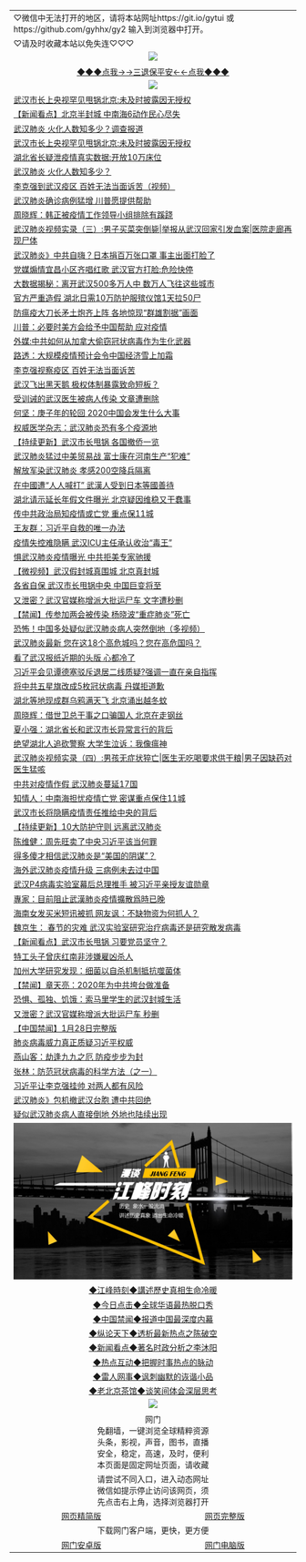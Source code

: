  <table>
<tr>
<td colspan="2" align=left>
♡微信中无法打开的地区，请将本站网址https://git.io/gytui 或 https://github.com/gyhhx/gy2 输入到浏览器中打开。 
 </td>
</tr>
 <tr>
 <td colspan="2" align=left>
♡请及时收藏本站以免失连♡♡♡
</td>
 </tr>
  <tr>
    <td colspan="2" align=center><img src="https://github.com/gyhhx/image-upload/blob/master/3t.jpg"></td>
 </tr>
 <tr><td colspan="2" align="center"><a href="https://xball.casa/oo.aspx?name=ogQuit&key=eqxowaguscvmxdgc&from=gy">◆◆◆点我→→三退保平安←←点我◆◆◆</a></td></tr>
  <tr>
    <td colspan="2" align=center><img src="https://cdn.jsdelivr.net/gh/gyoupiodf/im1/%E7%BD%91%E9%97%A8%E6%96%B0%E9%97%BB1.jpg"></td>
 </tr>
<tr><td colspan="2" align="left"><a href="https://xball.casa/oo.aspx?name=c1122642&key=eqxowaguscvmxdgc&from=gy">武汉市长上央视罕见甩锅北京:未及时披露因无授权</a></td></tr>
<tr><td colspan="2" align="left"><a href="https://xball.casa/oo.aspx?name=c1122666&key=eqxowaguscvmxdgc&from=gy">【新闻看点】北京半封城 中南海6动作民心尽失</a></td></tr>
<tr><td colspan="2" align="left"><a href="https://xball.casa/oo.aspx?name=c1122732&key=eqxowaguscvmxdgc&from=gy">武汉肺炎 火化人数知多少？调查报道</a></td></tr>
<tr><td colspan="2" align="left"><a href="https://xball.casa/oo.aspx?name=c1122720&key=eqxowaguscvmxdgc&from=gy">武汉市长上央视罕见甩锅北京:未及时披露因无授权</a></td></tr>
<tr><td colspan="2" align="left"><a href="https://xball.casa/oo.aspx?name=c1122643&key=eqxowaguscvmxdgc&from=gy">湖北省长疑泄疫情真实数据:开放10万床位</a></td></tr>
<tr><td colspan="2" align="left"><a href="https://xball.casa/oo.aspx?name=c1122682&key=eqxowaguscvmxdgc&from=gy">武汉肺炎 火化人数知多少？</a></td></tr>
<tr><td colspan="2" align="left"><a href="https://xball.casa/oo.aspx?name=c1122726&key=eqxowaguscvmxdgc&from=gy">李克强到武汉疫区 百姓无法当面诉苦（视频）</a></td></tr>
<tr><td colspan="2" align="left"><a href="https://xball.casa/oo.aspx?name=c1122724&key=eqxowaguscvmxdgc&from=gy">武汉肺炎确诊病例猛增 川普愿提供帮助</a></td></tr>
<tr><td colspan="2" align="left"><a href="https://xball.casa/oo.aspx?name=c1122684&key=eqxowaguscvmxdgc&from=gy">周晓辉：韩正被疫情工作领导小组排除有蹊跷</a></td></tr>
<tr><td colspan="2" align="left"><a href="https://xball.casa/oo.aspx?name=c1122740&key=eqxowaguscvmxdgc&from=gy">武汉肺炎视频实录（三）:男子买菜突倒毙|举报从武汉回家引发血案|医院走廊再现尸体</a></td></tr>
<tr><td colspan="2" align="left"><a href="https://xball.casa/oo.aspx?name=c1122648&key=eqxowaguscvmxdgc&from=gy">武汉肺炎》中共自嗨？日本捐百万张口罩 事主出面打脸了</a></td></tr>
<tr><td colspan="2" align="left"><a href="https://xball.casa/oo.aspx?name=c1122667&key=eqxowaguscvmxdgc&from=gy">党媒煽情宜昌小区齐唱红歌 武汉官方打脸:危险快停</a></td></tr>
<tr><td colspan="2" align="left"><a href="https://xball.casa/oo.aspx?name=c1122638&key=eqxowaguscvmxdgc&from=gy">大数据揭秘：离开武汉500多万人中 数万人飞往这些城市</a></td></tr>
<tr><td colspan="2" align="left"><a href="https://xball.casa/oo.aspx?name=c1122739&key=eqxowaguscvmxdgc&from=gy">官方严重造假 湖北日需10万防护服殡仪馆1天拉50尸</a></td></tr>
<tr><td colspan="2" align="left"><a href="https://xball.casa/oo.aspx?name=c1122738&key=eqxowaguscvmxdgc&from=gy">防瘟疫大刀长矛土炮齐上阵 各地惊现“群雄割据”画面</a></td></tr>
<tr><td colspan="2" align="left"><a href="https://xball.casa/oo.aspx?name=c1122627&key=eqxowaguscvmxdgc&from=gy">川普：必要时美方会给予中国帮助 应对疫情</a></td></tr>
<tr><td colspan="2" align="left"><a href="https://xball.casa/oo.aspx?name=c1122668&key=eqxowaguscvmxdgc&from=gy">外媒:中共如何从加拿大偷窃冠状病毒作为生化武器</a></td></tr>
<tr><td colspan="2" align="left"><a href="https://xball.casa/oo.aspx?name=c1122704&key=eqxowaguscvmxdgc&from=gy">路透：大规模疫情预计会令中国经济雪上加霜</a></td></tr>
<tr><td colspan="2" align="left"><a href="https://xball.casa/oo.aspx?name=c1122703&key=eqxowaguscvmxdgc&from=gy">李克强视察疫区 百姓无法当面诉苦</a></td></tr>
<tr><td colspan="2" align="left"><a href="https://xball.casa/oo.aspx?name=c1122728&key=eqxowaguscvmxdgc&from=gy">武汉飞出黑天鹅 极权体制暴露致命短板？</a></td></tr>
<tr><td colspan="2" align="left"><a href="https://xball.casa/oo.aspx?name=c1122737&key=eqxowaguscvmxdgc&from=gy">受训诫的武汉医生被病人传染 文章遭删除</a></td></tr>
<tr><td colspan="2" align="left"><a href="https://xball.casa/oo.aspx?name=c1122690&key=eqxowaguscvmxdgc&from=gy">何坚：庚子年的轮回 2020中国会发生什么大事</a></td></tr>
<tr><td colspan="2" align="left"><a href="https://xball.casa/oo.aspx?name=c1122660&key=eqxowaguscvmxdgc&from=gy">权威医学杂志：武汉肺炎恐有多个疫源地</a></td></tr>
<tr><td colspan="2" align="left"><a href="https://xball.casa/oo.aspx?name=c1120084&key=eqxowaguscvmxdgc&from=gy">【持续更新】武汉市长甩锅 各国撤侨一览</a></td></tr>
<tr><td colspan="2" align="left"><a href="https://xball.casa/oo.aspx?name=c1122725&key=eqxowaguscvmxdgc&from=gy">武汉肺炎猛过中美贸易战 富士康在河南生产“犯难”</a></td></tr>
<tr><td colspan="2" align="left"><a href="https://xball.casa/oo.aspx?name=c1122717&key=eqxowaguscvmxdgc&from=gy">解放军染武汉肺炎 孝感200空降兵隔离</a></td></tr>
<tr><td colspan="2" align="left"><a href="https://xball.casa/oo.aspx?name=c1122727&key=eqxowaguscvmxdgc&from=gy">在中國遭“人人喊打” 武漢人受到日本等國善待</a></td></tr>
<tr><td colspan="2" align="left"><a href="https://xball.casa/oo.aspx?name=c1123146&key=eqxowaguscvmxdgc&from=gy">湖北请示延长年假文件曝光 北京疑因维稳又干蠢事</a></td></tr>
<tr><td colspan="2" align="left"><a href="https://xball.casa/oo.aspx?name=c1123073&key=eqxowaguscvmxdgc&from=gy">传中共政治局知疫情或亡党 重点保11城</a></td></tr>
<tr><td colspan="2" align="left"><a href="https://xball.casa/oo.aspx?name=c1123034&key=eqxowaguscvmxdgc&from=gy">王友群：习近平自救的唯一办法</a></td></tr>
<tr><td colspan="2" align="left"><a href="https://xball.casa/oo.aspx?name=c1123062&key=eqxowaguscvmxdgc&from=gy">疫情失控难隐瞒 武汉ICU主任承认收治“毒王”</a></td></tr>
<tr><td colspan="2" align="left"><a href="https://xball.casa/oo.aspx?name=c1123149&key=eqxowaguscvmxdgc&from=gy">惧武汉肺炎疫情曝光 中共拒美专家驰援</a></td></tr>
<tr><td colspan="2" align="left"><a href="https://xball.casa/oo.aspx?name=c1123097&key=eqxowaguscvmxdgc&from=gy">【微视频】武汉假封城真围城 北京真封城</a></td></tr>
<tr><td colspan="2" align="left"><a href="https://xball.casa/oo.aspx?name=c1123045&key=eqxowaguscvmxdgc&from=gy">各省自保 武汉市长甩锅中央 中国巨变将至</a></td></tr>
<tr><td colspan="2" align="left"><a href="https://xball.casa/oo.aspx?name=c1123081&key=eqxowaguscvmxdgc&from=gy">又泄密？武汉官媒称增派大批运尸车 文字遭秒删</a></td></tr>
<tr><td colspan="2" align="left"><a href="https://xball.casa/oo.aspx?name=c1123126&key=eqxowaguscvmxdgc&from=gy">【禁闻】传参加两会被传染 杨晓波“重症肺炎”死亡</a></td></tr>
<tr><td colspan="2" align="left"><a href="https://xball.casa/oo.aspx?name=c1123233&key=eqxowaguscvmxdgc&from=gy">恐怖！中国多处疑似武汉肺炎病人突然倒地（多视频）</a></td></tr>
<tr><td colspan="2" align="left"><a href="https://xball.casa/oo.aspx?name=c1123164&key=eqxowaguscvmxdgc&from=gy">武汉肺炎最新 您在这18个高危城吗？您在高危国吗？</a></td></tr>
<tr><td colspan="2" align="left"><a href="https://xball.casa/oo.aspx?name=c1123225&key=eqxowaguscvmxdgc&from=gy">看了武汉报纸近期的头版 心都冷了</a></td></tr>
<tr><td colspan="2" align="left"><a href="https://xball.casa/oo.aspx?name=c1123116&key=eqxowaguscvmxdgc&from=gy">习近平会见谭德塞驳斥退居二线质疑?强调一直在亲自指挥</a></td></tr>
<tr><td colspan="2" align="left"><a href="https://xball.casa/oo.aspx?name=c1123029&key=eqxowaguscvmxdgc&from=gy">将中共五星旗改成5枚冠状病毒 丹媒拒道歉</a></td></tr>
<tr><td colspan="2" align="left"><a href="https://xball.casa/oo.aspx?name=c1123030&key=eqxowaguscvmxdgc&from=gy">湖北等地现成群乌鸦满天飞 北京涌出越冬蚊</a></td></tr>
<tr><td colspan="2" align="left"><a href="https://xball.casa/oo.aspx?name=c1123108&key=eqxowaguscvmxdgc&from=gy">周晓辉：借世卫总干事之口骗国人 北京在走钢丝</a></td></tr>
<tr><td colspan="2" align="left"><a href="https://xball.casa/oo.aspx?name=c1123036&key=eqxowaguscvmxdgc&from=gy">夏小强：湖北省长和武汉市长异常言行的背后</a></td></tr>
<tr><td colspan="2" align="left"><a href="https://xball.casa/oo.aspx?name=c1123234&key=eqxowaguscvmxdgc&from=gy">绝望湖北人追砍警察 大学生泣诉：我像瘟神</a></td></tr>
<tr><td colspan="2" align="left"><a href="https://xball.casa/oo.aspx?name=c1123156&key=eqxowaguscvmxdgc&from=gy">武汉肺炎视频实录（四）:男孩无症状猝亡|医生无吃喝要求供干粮|男子因缺药对医生猛咳</a></td></tr>
<tr><td colspan="2" align="left"><a href="https://xball.casa/oo.aspx?name=c1123148&key=eqxowaguscvmxdgc&from=gy">中共对疫情作假 武汉肺炎蔓延17国</a></td></tr>
<tr><td colspan="2" align="left"><a href="https://xball.casa/oo.aspx?name=c1123194&key=eqxowaguscvmxdgc&from=gy">知情人：中南海担忧疫情亡党 密谋重点保住11城</a></td></tr>
<tr><td colspan="2" align="left"><a href="https://xball.casa/oo.aspx?name=c1123096&key=eqxowaguscvmxdgc&from=gy">武汉市长将隐瞒疫情责任推给中央的背后</a></td></tr>
<tr><td colspan="2" align="left"><a href="https://xball.casa/oo.aspx?name=c1120084&key=eqxowaguscvmxdgc&from=gy">【持续更新】10大防护守则 远离武汉肺炎</a></td></tr>
<tr><td colspan="2" align="left"><a href="https://xball.casa/oo.aspx?name=c1123179&key=eqxowaguscvmxdgc&from=gy">陈维健：周先旺卖了中央习近平该当何罪</a></td></tr>
<tr><td colspan="2" align="left"><a href="https://xball.casa/oo.aspx?name=c1123185&key=eqxowaguscvmxdgc&from=gy">得多傻才相信武汉肺炎是“美国的阴谋”？</a></td></tr>
<tr><td colspan="2" align="left"><a href="https://xball.casa/oo.aspx?name=c1123107&key=eqxowaguscvmxdgc&from=gy">海外武汉肺炎疫情升级 三病例未去过中国</a></td></tr>
<tr><td colspan="2" align="left"><a href="https://xball.casa/oo.aspx?name=c1123120&key=eqxowaguscvmxdgc&from=gy">武汉P4病毒实验室幕后总理推手 被习近平亲授友谊勋章</a></td></tr>
<tr><td colspan="2" align="left"><a href="https://xball.casa/oo.aspx?name=c1123147&key=eqxowaguscvmxdgc&from=gy">專家：目前阻止武漢肺炎疫情擴散爲時已晚</a></td></tr>
<tr><td colspan="2" align="left"><a href="https://xball.casa/oo.aspx?name=c1123192&key=eqxowaguscvmxdgc&from=gy">海南女发买米短讯被抓 网友讽：不缺物资为何抓人？</a></td></tr>
<tr><td colspan="2" align="left"><a href="https://xball.casa/oo.aspx?name=c1123184&key=eqxowaguscvmxdgc&from=gy">魏京生： 春节的灾难 武汉实验室研究治疗病毒还是研究散发病毒</a></td></tr>
<tr><td colspan="2" align="left"><a href="https://xball.casa/oo.aspx?name=c1123140&key=eqxowaguscvmxdgc&from=gy">【新闻看点】武汉市长甩锅 习要党员坚守？</a></td></tr>
<tr><td colspan="2" align="left"><a href="https://xball.casa/oo.aspx?name=c1123153&key=eqxowaguscvmxdgc&from=gy">特工头子曾庆红南非涉嫌雇凶杀人</a></td></tr>
<tr><td colspan="2" align="left"><a href="https://xball.casa/oo.aspx?name=c1123123&key=eqxowaguscvmxdgc&from=gy">加州大学研究发现：细菌以自杀机制抵抗噬菌体</a></td></tr>
<tr><td colspan="2" align="left"><a href="https://xball.casa/oo.aspx?name=c1123063&key=eqxowaguscvmxdgc&from=gy">【禁闻】章天亮：2020年为中共垮台做准备</a></td></tr>
<tr><td colspan="2" align="left"><a href="https://xball.casa/oo.aspx?name=c1123138&key=eqxowaguscvmxdgc&from=gy">恐惧、孤独、饥饿：索马里学生的武汉封城生活</a></td></tr>
<tr><td colspan="2" align="left"><a href="https://xball.casa/oo.aspx?name=c1123215&key=eqxowaguscvmxdgc&from=gy">又泄密？武汉官媒称增派大批运尸车 秒删</a></td></tr>
<tr><td colspan="2" align="left"><a href="https://xball.casa/oo.aspx?name=c1123150&key=eqxowaguscvmxdgc&from=gy">【中国禁闻】1月28日完整版</a></td></tr>
<tr><td colspan="2" align="left"><a href="https://xball.casa/oo.aspx?name=c1123114&key=eqxowaguscvmxdgc&from=gy">肺炎病毒威力真正质疑习近平权威</a></td></tr>
<tr><td colspan="2" align="left"><a href="https://xball.casa/oo.aspx?name=c1123186&key=eqxowaguscvmxdgc&from=gy">燕山客：劫逢九九之厄 防疫步步为封</a></td></tr>
<tr><td colspan="2" align="left"><a href="https://xball.casa/oo.aspx?name=c1123144&key=eqxowaguscvmxdgc&from=gy">张林：防范冠状病毒的科学方法（之一）</a></td></tr>
<tr><td colspan="2" align="left"><a href="https://xball.casa/oo.aspx?name=c1123113&key=eqxowaguscvmxdgc&from=gy">习近平让李克强挂帅 对两人都有风险</a></td></tr>
<tr><td colspan="2" align="left"><a href="https://xball.casa/oo.aspx?name=c1123158&key=eqxowaguscvmxdgc&from=gy">武汉肺炎》包机撤武汉台胞 遭中共回绝</a></td></tr>
<tr><td colspan="2" align="left"><a href="https://xball.casa/oo.aspx?name=c1123171&key=eqxowaguscvmxdgc&from=gy">疑似武汉肺炎病人直接倒地 外地也陆续出现</a></td></tr>

 <tr>
   <td colspan="2" align=center><img src="https://github.com/gyoupiodf/im1/blob/master/jf-1.jpg"></td>
  </tr>
   <tr>
   <td colspan="2" align=center> 
<a href="https://xball.casa/oo.aspx?name=c922850&key=eqxowaguscvmxdgc&from=gy&tag=9877">◆江峰時刻◆講述歷史真相生命冷暖</a><br/>
    </td>
  </tr>
   <tr>
   <td colspan="2" align=center> 
<a href="https://xball.casa/oo.aspx?name=c816850&key=eqxowaguscvmxdgc&from=gy&tag=9877">◆今日点击◆全球华语最热脱口秀</a><br/>
    </td>
  </tr>
  <tr>
  <td colspan="2" align=center>
<a href="https://xball.casa/oo.aspx?name=c816860&key=eqxowaguscvmxdgc&from=gy&tag=99733110">◆中国禁闻◆报道中国最深度内幕</a><br/>
   </tr>
  <tr>
     <td colspan="2" align=center>
<a href="https://xball.casa/oo.aspx?name=c816855&key=eqxowaguscvmxdgc&from=gy&tag=997110">◆纵论天下◆透析最新热点之陈破空</a><br/>
   </tr>
   <tr>
      <td colspan="2" align=center>
<a href="https://xball.casa/oo.aspx?name=c838308&key=eqxowaguscvmxdgc&from=gy&tag=9973110">◆新闻看点◆著名时政分析之李沐阳</a><br/>
   </tr>
   <tr>
     <td colspan="2" align=center>
<a href="https://xball.casa/oo.aspx?name=c816852&key=eqxowaguscvmxdgc&from=gy&tag=9733110">◆热点互动◆把握时事热点的脉动</a><br/>
   </tr>
   <tr>
      <td colspan="2" align=center>
<a href="https://xball.casa/oo.aspx?name=c816694&key=eqxowaguscvmxdgc&from=gy&tag=93310">◆雷人网事◆讽刺幽默的诙谐小品</a><br/>
   </tr>
   <tr>
    <td colspan="2" align=center>
<a href="https://xball.casa/oo.aspx?name=c816650&key=eqxowaguscvmxdgc&from=gy&tag=9973110">◆老北京茶馆◆谈笑间体会深层思考</a><br/>
   </tr>
 <tr>
    <td colspan="2" align="center"><img src="https://gitlab.com/ogate2/up/raw/master/_/oGate65.jpg"/></td>
  </tr>
  <tr>
    <td colspan="2" align="center">网门<br/>免翻墙，一键浏览全球精粹资源<br/>头条，影视，声音，图书，直播<br/>安全，稳定，高速，及时，便利<br/>本页面是固定网址页面，请收藏</td>
  <tr>
  <tr>
    <td colspan="2" align="center">请尝试不同入口，进入动态网址<br/>微信如提示停止访问该网页，须<br/>先点击右上角，选择浏览器打开</td>
  <tr>  
  <tr>
    <td align="center"><a href="https://gitcdn.xyz/repo/otiny/up/master/show002.htm">网页精简版</a></td>
    <td align="center"><a href="https://gitcdn.xyz/repo/otiny/up/master/show001.htm">网页完整版</a></td>
  </tr>
  <tr>
    <td colspan="2" align="center">下载网门客户端，更快，更方便</td>
  <tr>
  <tr>
    <td align="center"><a href="https://raw.githubusercontent.com/opipe/up/master/oGatea.apk">网门安卓版</a></td>
    <td align="center"><a href="https://raw.githubusercontent.com/opipe/up/master/oGate.zip">网门电脑版</a></td>
  </tr>
</table>


